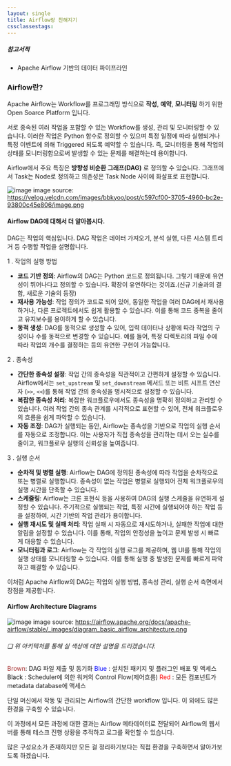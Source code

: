 ```yaml
---
layout: single
title: Airflow랑 친해지기
cssclassestags:
---
```

##### 참고서적
- Apache Airflow 기반의 데이터 파이프라인

### Airflow란?
Apache Airflow는 Workflow를 프로그래밍 방식으로 **작성**, **예약**, **모니터링** 하기 위한 Open Soarce Platform 입니다.

서로 종속된 여러 작업을 포함할 수 있는 Workflow를 생성, 관리 및 모니터링할 수 있습니다.
이러한 작업은 Python 함수로 정의할 수 있으며 특정 일정에 따라 실행되거나 특정 이벤트에 의해 Triggered 되도록 예약할 수 있습니다.
즉, 모니터링을 통해 작업의 상태를 모니터링함으로써 발생할 수 있는 문제를 해결하는데 용이합니다.

Airflow에서 주요 특징은 **방향성 비순환 그래프(DAG)** 로 정의할 수 있습니다.
그래프에서 Task는 Node로 정의하고 의존성은 Task Node 사이에 화살표로 표현합니다.

![image](https://velog.velcdn.com/images/bbkyoo/post/c597cf00-3705-4960-bc2e-93800c45e806/image.png)
image source: https://velog.velcdn.com/images/bbkyoo/post/c597cf00-3705-4960-bc2e-93800c45e806/image.png

#### Airflow DAG에 대해서 더 알아봅시다.
DAG는 작업의 핵심입니다.
DAG 작업은 데이터 가져오기, 분석 실행, 다른 시스템 트리거 등 수행할 작업을 설명합니다.

1 . 작업의 실행 방법
-  **코드 기반 정의**: Airflow의 DAG는 Python 코드로 정의됩니다. 그렇기 때문에 유연성이 뛰어나다고 정의할 수 있습니다. 확장이 유연하다는 것이죠.(신규 기술과의 결합, 새로운 기술의 등장)
- **재사용 가능성**: 작업 정의가 코드로 되어 있어, 동일한 작업을 여러 DAG에서 재사용하거나, 다른 프로젝트에서도 쉽게 활용할 수 있습니다. 이를 통해 코드 중복을 줄이고 유지보수를 용이하게 할 수 있습니다.
- **동적 생성**: DAG를 동적으로 생성할 수 있어, 입력 데이터나 상황에 따라 작업의 구성이나 수를 동적으로 변경할 수 있습니다. 예를 들어, 특정 디렉토리의 파일 수에 따라 작업의 개수를 결정하는 등의 유연한 구현이 가능합니다.

2 . 종속성
-  **간단한 종속성 설정**: 작업 간의 종속성을 직관적이고 간편하게 설정할 수 있습니다. Airflow에서는 `set_upstream` 및 `set_downstream` 메서드 또는 비트 시프트 연산자 (`>>`, `<<`)를 통해 작업 간의 종속성을 명시적으로 설정할 수 있습니다.
- **복잡한 종속성 처리**: 복잡한 워크플로우에서도 종속성을 명확히 정의하고 관리할 수 있습니다. 여러 작업 간의 종속 관계를 시각적으로 표현할 수 있어, 전체 워크플로우의 흐름을 쉽게 파악할 수 있습니다.
- **자동 조정**: DAG가 실행되는 동안, Airflow는 종속성을 기반으로 작업의 실행 순서를 자동으로 조정합니다. 이는 사용자가 직접 종속성을 관리하는 데서 오는 실수를 줄이고, 워크플로우 실행의 신뢰성을 높여줍니다.

3 . 실행 순서
-  **순차적 및 병렬 실행**: Airflow는 DAG에 정의된 종속성에 따라 작업을 순차적으로 또는 병렬로 실행합니다. 종속성이 없는 작업은 병렬로 실행되어 전체 워크플로우의 실행 시간을 단축할 수 있습니다.
- **스케줄링**: Airflow는 크론 표현식 등을 사용하여 DAG의 실행 스케줄을 유연하게 설정할 수 있습니다. 주기적으로 실행되는 작업, 특정 시간에 실행되어야 하는 작업 등을 설정하여, 시간 기반의 작업 관리가 용이합니다.
- **실행 재시도 및 실패 처리**: 작업 실패 시 자동으로 재시도하거나, 실패한 작업에 대한 알림을 설정할 수 있습니다. 이를 통해, 작업의 안정성을 높이고 문제 발생 시 빠르게 대응할 수 있습니다.
- **모니터링과 로그**: Airflow는 각 작업의 실행 로그를 제공하며, 웹 UI를 통해 작업의 실행 상태를 모니터링할 수 있습니다. 이를 통해 실행 중 발생한 문제를 빠르게 파악하고 해결할 수 있습니다.

이처럼 Apache Airflow의 DAG는 작업의 실행 방법, 종속성 관리, 실행 순서 측면에서 장점을 제공합니다.

#### Airflow Architecture Diagrams
![image](https://airflow.apache.org/docs/apache-airflow/stable/_images/diagram_basic_airflow_architecture.png)
image source: https://airflow.apache.org/docs/apache-airflow/stable/_images/diagram_basic_airflow_architecture.png
###### ❏ 위 아키텍처를 통해 실 색상에 대한 설명을 드리겠습니다.
<span style="color:brown"> Brown</span>: DAG 파일 제출 및 동기화
<span style="color:blue"> Blue </span>: 설치된 패키지 및 플러그인 배포 및 액세스
<span style="color:black"> Black </span>: Scheduler에 의한 워커의 Control Flow(제어흐름)
<span style="color:red"> Red </span> : 모든 컴포넌트가 metadata database에 액세스

단일 머신에서 작동 및 관리되는 Airflow의 간단한 workflow 입니다.
이 외에도 많은 환경을 구축할 수 있습니다.

이 과정에서 모든 과정에 대한 결과는 Airflow 메타데이터로 전달되어 Airflow의 웹서버를 통해 테스크 진행 상황을 추적하고 로그를 확인할 수 있습니다.

많은 구성요소가 존재하지만 모든 걸 정리하기보다는 직접 환경을 구축하면서 알아가보도록 하겠습니다.

